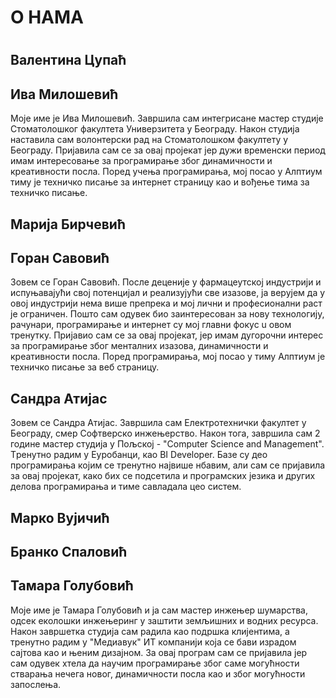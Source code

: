 ﻿# О НАМА <h1>


## Валентина Цупаћ 

## Ива Милошевић

Моје име је Ива Милошевић. Завршила сам интегрисане мастер студије Стоматолошког факултета Универзитета у Београду. Након студија наставила сам волонтерски рад на Стоматолошком факултету у Београду. Пријавила сам се за овај пројекат јер дужи временски период имам интересовање за програмирање због динамичности и креативности посла. Поред учења програмирања, мој посао у Алптиум тиму је техничко писање за интернет страницу као и вођење тима за техничко писање. 

## Mарија Бирчевић 

## Горан Савовић 

Зовем се Горан Савовић. После деценије у фармацеутској индустрији и испуњавајући свој потенцијал и реализујући све изазове, ја
верујем да у овој индустрији нема више препрека и мој лични и професионални раст је ограничен.
Пошто сам одувек био заинтересован за нову технологију, рачунари, програмирање и интернет су мој главни фокус u oвом тренутку. Пријавио сам се за овај пројекат, јер имам дугорочни интерес за програмирање због менталних изазова, динамичности и креативности посла. Поред програмирања, мој посао у тиму Алптиум је техничко писање за веб страницу.

## Сандра Атијас 

Зовем се Сандра Атијас. Завршила сам Електротехнички факултет у Београду, смер Софтверско инжењерство. Након тога, завршила сам 2 године мастер студија у Пољској - "Computer Science and Management". Tренутно радим у Еуробанци, као BI Developer. Базе су део програмирања којим се тренутно највише нбавим, али сам се пријавила за овај пројекат, како бих се подсетила и програмских језика и других делова програмирања и тиме савладала цео систем.

## Марко Вујичић 

## Бранко Спаловић

## Тамара Голубовић

Моје име је Тамара Голубовић и ја сам мастер инжењер шумарства, одсек еколошки инжењеринг у заштити земљишних и водних ресурса. Након завршетка студија сам радила као подршка клијентима, а тренутно радим у "Медиавук" ИТ компанији која се бави израдом сајтова као и њеним дизајном. За овај програм сам се пријавила јер сам одувек хтела да научим програмирање због саме могућности стварања нечега новог, динамичности посла као и због могућности запослења.  
